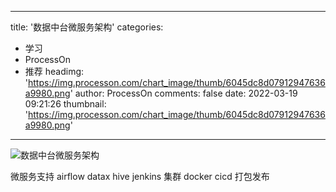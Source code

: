 
---
title: '数据中台微服务架构'
categories: 
 - 学习
 - ProcessOn
 - 推荐
headimg: 'https://img.processon.com/chart_image/thumb/6045dc8d07912947636a9980.png'
author: ProcessOn
comments: false
date: 2022-03-19 09:21:26
thumbnail: 'https://img.processon.com/chart_image/thumb/6045dc8d07912947636a9980.png'
---

<div>   
<img class="thumb" alt="数据中台微服务架构" src="https://img.processon.com/chart_image/thumb/6045dc8d07912947636a9980.png" referrerpolicy="no-referrer">
<p>微服务支持 airflow datax hive jenkins 集群 docker cicd 打包发布</p>  
</div>
            